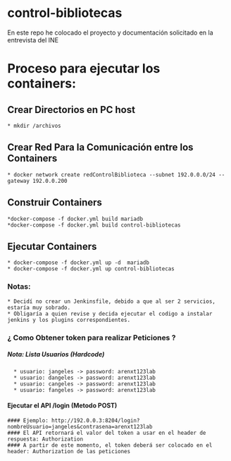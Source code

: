 # control-bibliotecas

En este repo he colocado el proyecto  y documentación solicitado en la entrevista del INE 

# Proceso para ejecutar los containers:
  
  ## Crear Directorios en PC host
    * mkdir /archivos
     
  ## Crear Red Para la Comunicación entre los Containers
    * docker network create redControlBiblioteca --subnet 192.0.0.0/24 --gateway 192.0.0.200
  
  ## Construir Containers
    *docker-compose -f docker.yml build mariadb
    *docker-compose -f docker.yml build control-bibliotecas
  
  ## Ejecutar Containers
    * docker-compose -f docker.yml up -d  mariadb
    * docker-compose -f docker.yml up control-bibliotecas
    
  ### Notas:
    * Decidí no crear un Jenkinsfile, debido a que al ser 2 servicios,  estaría muy sobrado.
    * Obligaría a quien revise y decida ejecutar el codigo a instalar jenkins y los plugins correspondientes.

### ¿ Como Obtener token para realizar Peticiones ? 
  
   ##### Nota:  Lista Usuarios (Hardcode)
      * usuario: jangeles -> password: arenxt123lab
      * usuario: dangeles -> password: arenxt123lab
      * usuario: cangeles -> password: arenxt123lab
      * usuario: fangeles -> password: arenxt123lab
   
   #### Ejecutar el API /login (Metodo POST) 
   
    #### Ejemplo: http://192.0.0.3:8204/login?nombreUsuario=jangeles&contrasena=arenxt123lab
    #### El API retornará el valor del token a usar en el header de respuesta: Authorization
    #### A partir de este momento, el token deberá ser colocado en el header: Authorization de las peticiones
    
